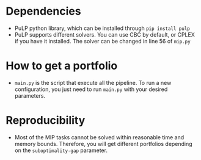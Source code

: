 # Dependencies
* PuLP python library, which can be installed through `pip install pulp`
* PuLP supports different solvers. You can use CBC by default, or CPLEX if you have it installed. The solver can be changed in line 56 of `mip.py`

# How to get a portfolio
* `main.py` is the script that execute all the pipeline. To run a new configuration, you just need to run `main.py` with your desired parameters.

# Reproducibility
* Most of the MIP tasks cannot be solved within reasonable time and memory bounds. Therefore, you will get different portfolios depending on the `suboptimality-gap` parameter.